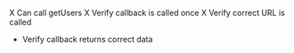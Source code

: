 X Can call getUsers
X Verify callback is called once
X Verify correct URL is called
- Verify callback returns correct data